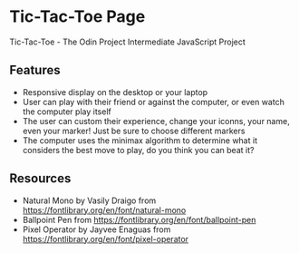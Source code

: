 # Tic-Tac-Toe Page
Tic-Tac-Toe - The Odin Project Intermediate JavaScript Project

## Features
 - Responsive display on the desktop or your laptop
 - User can play with their friend or against the computer, or even watch the computer play itself
 - The user can custom their experience, change your iconns, your name, even your marker! Just be sure to choose different markers
 - The computer uses the minimax algorithm to determine what it considers the best move to play, do you think you can beat it?

## Resources
 - Natural Mono by Vasily Draigo from https://fontlibrary.org/en/font/natural-mono
 - Ballpoint Pen from https://fontlibrary.org/en/font/ballpoint-pen
 - Pixel Operator by Jayvee Enaguas from https://fontlibrary.org/en/font/pixel-operator